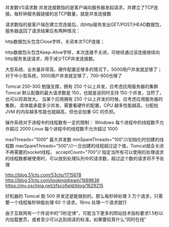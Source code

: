 并发数VS请求数
并发连接数指的是客户端向服务器发起请求，并建立了TCP连接。每秒钟服务器链接的总TCP数量，就是并发连接数


请求数指的是客户端在建立完连接后，向http服务发出GET/POST/HEAD数据包，服务器返回了请求结果后有两种情况：

http数据包头包含Close字样，关闭本次TCP连接；

http数据包头包含Keep-Alive字样，本次连接不关闭，可继续通过该连接继续向http服务发送请求，用于减少TCP并发连接数。





大型系统、业务量非常高、硬件配置足够多的情况下，5000用户并发就足够了；
对于中小型系统，1000用户并发就足够了，700-800也够了


Tomcat 250-300 勉强支撑，拥有 250 个以上并发，应考虑应用服务器的集群
Tomcat 默认配置的最大请求数是 150，也就是说同时支持 150 个并发，当然了，也可以将其改大。
当某个应用拥有 250 个以上并发的时候，应考虑应用服务器的集群。
具体能承载多少并发，需要看硬件的配置，CPU 越多性能越高，分配给 JVM 的内存越多性能也就越高，但也会加重 GC 的负担。

操作系统对于进程中的线程数有一定的限制：
Windows 每个进程中的线程数不允许超过 2000
Linux 每个进程中的线程数不允许超过 1000


maxThreads="1000" 最大并发数 
minSpareThreads="100"///初始化时创建的线程数
maxSpareThreads="500"///一旦创建的线程超过这个值，Tomcat就会关闭不再需要的socket线程。
acceptCount="700"// 指定当所有可以使用的处理请求的线程数都被使用时，可以放到处理队列中的请求数，超过这个数的请求将不予处理

http://blog.51cto.com/53cto/1715678
http://blog.51cto.com/lookingdream/1889636
https://my.oschina.net/zfscofield/blog/1629215

好机器的 Tomcat 跑 500 并发还是能做到的。那么每秒钟处理 3 万个请求，只需要一个线程每秒钟能处理 60 个请求。16ms 处理一个请求就行

由于互联网有一个传说中的“3秒定律”，可能当下更多的网站技术指标要求1.5秒以内加载整页，或者至少可以达到阅读的标准。如果要较真什么“同时在线”